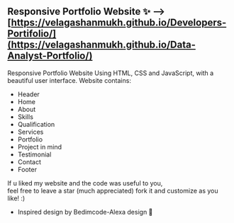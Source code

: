 ## Responsive Portfolio Website ✨ --> [https://velagashanmukh.github.io/Developers-Portifolio/](https://velagashanmukh.github.io/Data-Analyst-Portfolio/)

Responsive Portfolio Website Using HTML, CSS and JavaScript, with a beautiful user interface. 
Website contains: 
- Header 
- Home
- About
- Skills
- Qualification
- Services
- Portfolio
- Project in mind
- Testimonial
- Contact
- Footer 

If u liked my website and the code was useful to you, <br>
feel free to leave a star (much appreciated) fork it and customize as you like! :)

- Inspired design by Bedimcode-Alexa design 🙌
